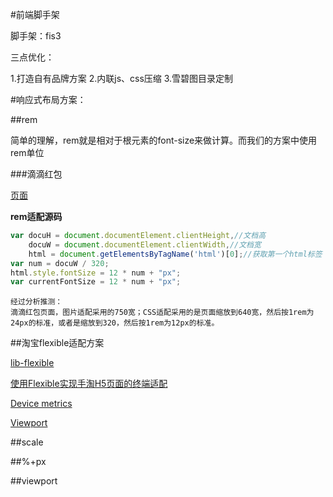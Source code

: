#前端脚手架

脚手架：fis3

三点优化：

1.打造自有品牌方案
2.内联js、css压缩
3.雪碧图目录定制


#响应式布局方案：

##rem

简单的理解，rem就是相对于根元素<html>的font-size来做计算。而我们的方案中使用rem单位

###滴滴红包

[页面](http://pay.xiaojukeji.com/veyron/market_entry/hbrob/gethongbao?id=VLCCogiU201608281821095395148294&sign=2ae3ae51d8f7b56eae9297f1a42e458b)

**rem适配源码**

```javascript
var docuH = document.documentElement.clientHeight,//文档高
    docuW = document.documentElement.clientWidth,//文档宽
    html = document.getElementsByTagName('html')[0];//获取第一个html标签
var num = docuW / 320;
html.style.fontSize = 12 * num + "px";
var currentFontSize = 12 * num + "px";
```
```
经过分析推测：
滴滴红包页面，图片适配采用的750宽；CSS适配采用的是页面缩放到640宽，然后按1rem为24px的标准，或者是缩放到320，然后按1rem为12px的标准。
```
##淘宝flexible适配方案

[lib-flexible](https://github.com/amfe/lib-flexible)

[使用Flexible实现手淘H5页面的终端适配](https://github.com/amfe/article/issues/17)

[Device metrics](https://design.google.com/devices/)

[Viewport](https://github.com/turingca/wiki/blob/gh-pages/frontend/html/viewports.md)

##scale

##%+px

##viewport



